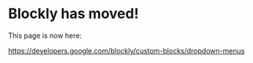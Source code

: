 # Blockly has moved! #

This page is now here:

https://developers.google.com/blockly/custom-blocks/dropdown-menus